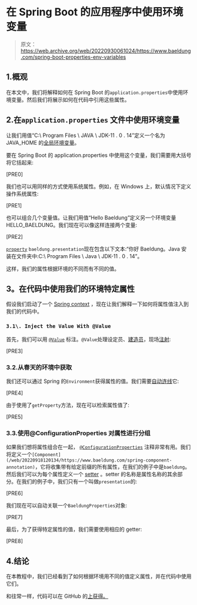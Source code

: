 # 在 Spring Boot 的应用程序中使用环境变量

> 原文：<https://web.archive.org/web/20220930061024/https://www.baeldung.com/spring-boot-properties-env-variables>

## 1.概观

在本文中，我们将解释如何在 Spring Boot 的`application.properties`中使用环境变量。然后我们将展示如何在代码中引用这些属性。

## 2.在`application.properties` 文件中使用环境变量

让我们用值“C:\ Program Files \ JAVA \ JDK-11 . 0 . 14”定义一个名为 JAVA_HOME 的[全局环境变量](/web/20220918120134/https://www.baeldung.com/linux/environment-variables)。

要在 Spring Boot 的 application.properties 中使用这个变量，我们需要用大括号将它括起来:

[PRE0]

我们也可以用同样的方式使用系统属性。例如，在 Windows 上，默认情况下定义操作系统属性:

[PRE1]

也可以组合几个变量值。让我们用值“Hello Baeldung”定义另一个环境变量 HELLO_BAELDUNG。我们现在可以像这样连接两个变量:

[PRE2]

[`property`](/web/20220918120134/https://www.baeldung.com/properties-with-spring) `baeldung.presentation`现在包含以下文本:“你好 Baeldung。Java 安装在文件夹中:C:\ Program Files \ Java \ JDK-11 . 0 . 14”。

这样，我们的属性根据环境的不同而有不同的值。

## 3。在代码中使用我们的环境特定属性

假设我们启动了一个 [Spring context](/web/20220918120134/https://www.baeldung.com/spring-web-contexts) ，现在让我们解释一下如何将属性值注入到我们的代码中。

### `3.1\. Inject the Value With @Value`

首先，我们可以用 [`@Value`](/web/20220918120134/https://www.baeldung.com/spring-value-annotation) 标注。`@Value`处理设定员、[建造员](/web/20220918120134/https://www.baeldung.com/constructor-injection-in-spring)，现场[注射](/web/20220918120134/https://www.baeldung.com/inversion-control-and-dependency-injection-in-spring):

[PRE3]

### 3.2.从春天的环境中获取

我们还可以通过 Spring 的`Environment`获得属性的值。我们需要[自动连线](/web/20220918120134/https://www.baeldung.com/spring-autowire)它:

[PRE4]

由于使用了`getProperty`方法，现在可以检索属性值了:

[PRE5]

### 3.3.使用@ConfigurationProperties 对属性进行分组

如果我们想将属性组合在一起， [`@ConfigurationProperties`](/web/20220918120134/https://www.baeldung.com/configuration-properties-in-spring-boot) 注释非常有用。我们将定义一个`[Component](/web/20220918120134/https://www.baeldung.com/spring-component-annotation)`，它将收集带有给定前缀的所有属性，在我们的例子中是`baeldung`。然后我们可以为每个属性定义一个 [setter](/web/20220918120134/https://www.baeldung.com/java-why-getters-setters) 。setter 的名称是属性名称的其余部分。在我们的例子中，我们只有一个叫做`presentation`的:

[PRE6]

我们现在可以自动关联一个`BaeldungProperties`对象:

[PRE7]

最后，为了获得特定属性的值，我们需要使用相应的 getter:

[PRE8]

## 4.结论

在本教程中，我们已经看到了如何根据环境用不同的值定义属性，并在代码中使用它们。

和往常一样，代码可以在 GitHub 的[上获得。](https://web.archive.org/web/20220918120134/https://github.com/eugenp/tutorials/tree/master/spring-core-6)